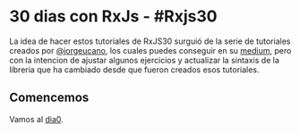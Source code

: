 # 30 dias con RxJs - #Rxjs30 

La idea de hacer estos tutoriales de RxJS30 surguió de la serie de tutoriales creados por [@jorgeucano](https://github.com/jorgeucano), los cuales puedes conseguir en su [medium](https://medium.com/@jorgeucano/30-d%C3%ADas-con-rxjs-d%C3%ADa-1-e911e68f6063), pero con la intencion de ajustar algunos ejercicios y actualizar la sintaxis de la libreria que ha cambiado desde que fueron creados esos tutoriales.

## Comencemos

Vamos al [dia0](https://github.com/suga0828/RxJS30/tree/master/Dia0/dia0.md).